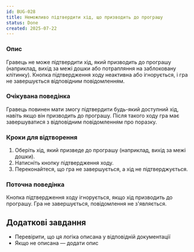 ```yaml
---
id: BUG-028
title: Неможливо підтвердити хід, що призводить до програшу
status: Done
created: 2025-07-22
---
```


### Опис

Гравець не може підтвердити хід, який призводить до програшу (наприклад, вихід за межі дошки або потрапляння на заблоковану клітинку). Кнопка підтвердження ходу неактивна або ігнорується, і гра не завершується відповідним повідомленням.

### Очікувана поведінка

Гравець повинен мати змогу підтвердити будь-який доступний хід, навіть якщо він призводить до програшу. Після такого ходу гра має завершуватися з відповідним повідомленням про поразку.

### Кроки для відтворення
1. Оберіть хід, який призведе до програшу (наприклад, вихід за межі дошки).
2. Натисніть кнопку підтвердження ходу.
3. Переконайтеся, що гра не завершується, а хід не підтверджується.

### Поточна поведінка

Кнопка підтвердження ходу ігнорується, якщо хід призводить до програшу. Гра не завершується, повідомлення не з'являється. 

## Додаткові завдання
- Перевірити, що ця логіка описана у відповідній документації
- Якщо не описана — додати опис